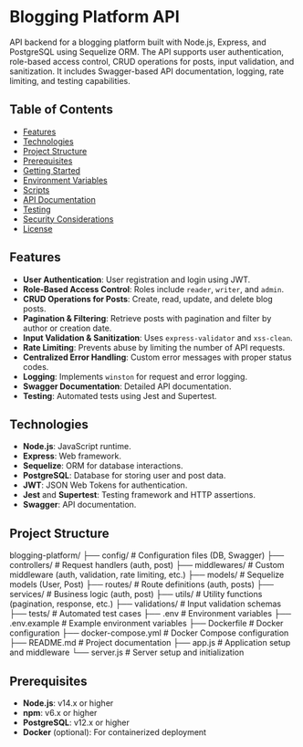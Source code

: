 # Blogging Platform API

API backend for a blogging platform built with Node.js, Express, and PostgreSQL using Sequelize ORM. The API supports user authentication, role-based access control, CRUD operations for posts, input validation, and sanitization. It includes Swagger-based API documentation, logging, rate limiting, and testing capabilities.

## Table of Contents
- [Features](#features)
- [Technologies](#technologies)
- [Project Structure](#project-structure)
- [Prerequisites](#prerequisites)
- [Getting Started](#getting-started)
- [Environment Variables](#environment-variables)
- [Scripts](#scripts)
- [API Documentation](#api-documentation)
- [Testing](#testing)
- [Security Considerations](#security-considerations)
- [License](#license)

## Features
- **User Authentication**: User registration and login using JWT.
- **Role-Based Access Control**: Roles include `reader`, `writer`, and `admin`.
- **CRUD Operations for Posts**: Create, read, update, and delete blog posts.
- **Pagination & Filtering**: Retrieve posts with pagination and filter by author or creation date.
- **Input Validation & Sanitization**: Uses `express-validator` and `xss-clean`.
- **Rate Limiting**: Prevents abuse by limiting the number of API requests.
- **Centralized Error Handling**: Custom error messages with proper status codes.
- **Logging**: Implements `winston` for request and error logging.
- **Swagger Documentation**: Detailed API documentation.
- **Testing**: Automated tests using Jest and Supertest.

## Technologies
- **Node.js**: JavaScript runtime.
- **Express**: Web framework.
- **Sequelize**: ORM for database interactions.
- **PostgreSQL**: Database for storing user and post data.
- **JWT**: JSON Web Tokens for authentication.
- **Jest** and **Supertest**: Testing framework and HTTP assertions.
- **Swagger**: API documentation.

## Project Structure
blogging-platform/ ├── config/ # Configuration files (DB, Swagger) ├── controllers/ # Request handlers (auth, post) ├── middlewares/ # Custom middleware (auth, validation, rate limiting, etc.) ├── models/ # Sequelize models (User, Post) ├── routes/ # Route definitions (auth, posts) ├── services/ # Business logic (auth, post) ├── utils/ # Utility functions (pagination, response, etc.) ├── validations/ # Input validation schemas ├── tests/ # Automated test cases ├── .env # Environment variables ├── .env.example # Example environment variables ├── Dockerfile # Docker configuration ├── docker-compose.yml # Docker Compose configuration ├── README.md # Project documentation ├── app.js # Application setup and middleware └── server.js # Server setup and initialization


## Prerequisites
- **Node.js**: v14.x or higher
- **npm**: v6.x or higher
- **PostgreSQL**: v12.x or higher
- **Docker** (optional): For containerized deployment
